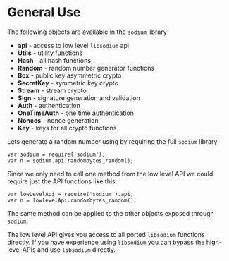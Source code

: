 # General Use
The following objects are available in the `sodium` library

  * **api** - access to low level `libsodium` api
  * **Utils** - utility functions
  * **Hash** - all hash functions
  * **Random** - random number generator functions
  * **Box** - public key asymmetric crypto
  * **SecretKey** - symmetric key crypto 
  * **Stream** - stream crypto
  * **Sign** - signature generation and validation
  * **Auth** - authentication
  * **OneTimeAuth** - one time authentication
  * **Nonces** - nonce generation
  * **Key** - keys for all crypto functions


Lets generate a random number using by requiring the full `sodium` library

    var sodium = require('sodium');
    var n = sodium.api.randombytes_random();

Since we only need to call one method from the low level API we could require just the API functions like this:

    var lowLevelApi = require('sodium').api;
  	var n = lowlevelApi.randombytes_random();
  	
The same method can be applied to the other objects exposed through `sodium`.

The low level API gives you access to all ported `libsodium` functions directly. If you have experience using `libsodium` you can bypass the high-level APIs and use `libsodium` directly.

